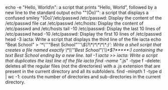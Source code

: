 echo -e "Hello, World\n": a script that prints “Hello, World”, followed by a new line to the standard output
echo "\"(Ôo)'": a script that displays a confused smiley "(Ôo)'/etc/passwd
/etc/passwd: Display the content of the /etc/passwd file
cat /etc/passwd /etc/hosts: Display the content of /etc/passwd and /etc/hosts
tail -10 /etc/passwd: Display the last 10 lines of /etc/passwd
head -10 /etc/passwd: Display the first 10 lines of /etc/passwd
head -3 iacta: Write a script that displays the third line of the file iacta
echo "Beat School" > '\*\\'\''"Best School"\'\''\\*$\?\*\*\*\*\*:)': Write a shell script that creates a file named exactly \*\\'"Best School"\'\\*$\?\*\*\*\*\*:) containing the text Best School ending by a new line.
tail -1 iacta >> iacta: Write a script that duplicates the last line of the file iacta
find -name "*.js" -type f -delete: deletes all the regular files (not the directories) with a .js extension that are present in the current directory and all its subfolders.
find -minpth 1 -type d | wc -1: counts the number of directories and sub-directories in the current directory.
